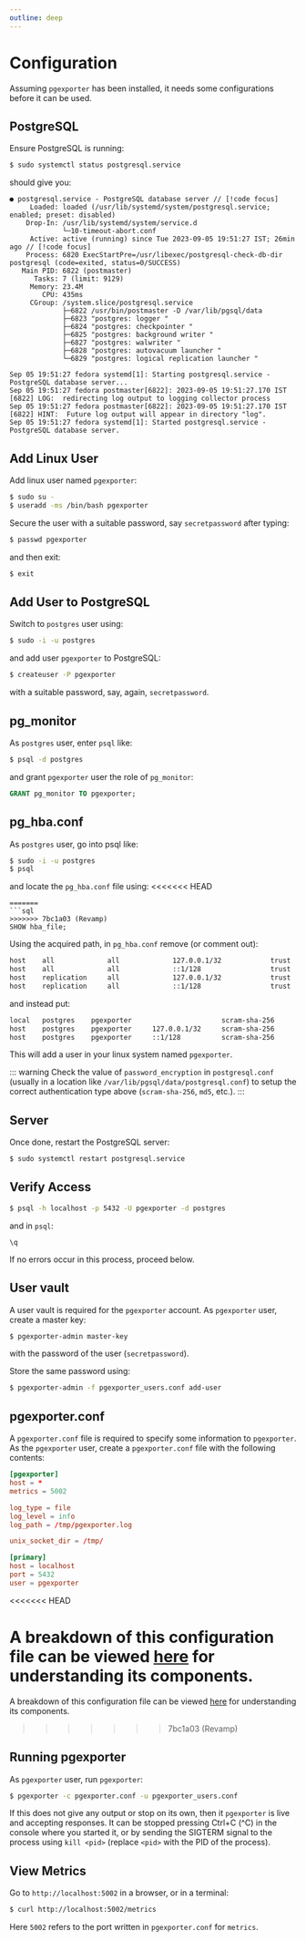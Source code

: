 ```yaml
---
outline: deep
---
```


# Configuration

Assuming `pgexporter` has been installed, it needs some configurations before it can be used.

## PostgreSQL

Ensure PostgreSQL is running:

```sh
$ sudo systemctl status postgresql.service
```

should give you:

```
● postgresql.service - PostgreSQL database server // [!code focus]
     Loaded: loaded (/usr/lib/systemd/system/postgresql.service; enabled; preset: disabled)
    Drop-In: /usr/lib/systemd/system/service.d
             └─10-timeout-abort.conf
     Active: active (running) since Tue 2023-09-05 19:51:27 IST; 26min ago // [!code focus]
    Process: 6820 ExecStartPre=/usr/libexec/postgresql-check-db-dir postgresql (code=exited, status=0/SUCCESS)
   Main PID: 6822 (postmaster)
      Tasks: 7 (limit: 9129)
     Memory: 23.4M
        CPU: 435ms
     CGroup: /system.slice/postgresql.service
             ├─6822 /usr/bin/postmaster -D /var/lib/pgsql/data
             ├─6823 "postgres: logger "
             ├─6824 "postgres: checkpointer "
             ├─6825 "postgres: background writer "
             ├─6827 "postgres: walwriter "
             ├─6828 "postgres: autovacuum launcher "
             └─6829 "postgres: logical replication launcher "

Sep 05 19:51:27 fedora systemd[1]: Starting postgresql.service - PostgreSQL database server...
Sep 05 19:51:27 fedora postmaster[6822]: 2023-09-05 19:51:27.170 IST [6822] LOG:  redirecting log output to logging collector process
Sep 05 19:51:27 fedora postmaster[6822]: 2023-09-05 19:51:27.170 IST [6822] HINT:  Future log output will appear in directory "log".
Sep 05 19:51:27 fedora systemd[1]: Started postgresql.service - PostgreSQL database server.
```

## Add Linux User

Add linux user named `pgexporter`:

```sh
$ sudo su -
$ useradd -ms /bin/bash pgexporter
```

Secure the user with a suitable password, say `secretpassword` after typing:
```sh
$ passwd pgexporter
```

and then exit:
```sh
$ exit
```

## Add User to PostgreSQL

Switch to `postgres` user using:

```sh
$ sudo -i -u postgres
```

and add user `pgexporter` to PostgreSQL:

```sh
$ createuser -P pgexporter
```

with a suitable password, say, again, `secretpassword`.

## pg_monitor

As `postgres` user, enter `psql` like:

```sh
$ psql -d postgres
```

and grant `pgexporter` user the role of `pg_monitor`:

```sql
GRANT pg_monitor TO pgexporter;
```

## pg_hba.conf

As `postgres` user, go into psql like:
```sh
$ sudo -i -u postgres
$ psql
```

and locate the `pg_hba.conf` file using:
<<<<<<< HEAD
```psql
=======
```sql
>>>>>>> 7bc1a03 (Revamp)
SHOW hba_file;
```

Using the acquired path, in `pg_hba.conf` remove (or comment out):
```txt
host    all             all             127.0.0.1/32            trust
host    all             all             ::1/128                 trust
host    replication     all             127.0.0.1/32            trust
host    replication     all             ::1/128                 trust
```

and instead put:
```txt
local   postgres    pgexporter                      scram-sha-256
host    postgres    pgexporter     127.0.0.1/32     scram-sha-256
host    postgres    pgexporter     ::1/128          scram-sha-256
```

This will add a user in your linux system named `pgexporter`.

::: warning
Check the value of `password_encryption` in `postgresql.conf` (usually in a location like `/var/lib/pgsql/data/postgresql.conf`) to setup the correct authentication type above (`scram-sha-256`, `md5`, etc.).
:::

## Server

Once done, restart the PostgreSQL server:

```sh
$ sudo systemctl restart postgresql.service
```

## Verify Access

```sh
$ psql -h localhost -p 5432 -U pgexporter -d postgres
```

and in `psql`:
```
\q
```

If no errors occur in this process, proceed below.

## User vault

A user vault is required for the `pgexporter` account. As `pgexporter` user, create a master key:
```sh
$ pgexporter-admin master-key
```

with the password of the user (`secretpassword`).

Store the same password using:
```sh
$ pgexporter-admin -f pgexporter_users.conf add-user
```

## pgexporter.conf
A `pgexporter.conf` file is required to specify some information to `pgexporter`. As the `pgexporter` user, create a `pgexporter.conf` file with the following contents:

```toml
[pgexporter]
host = *
metrics = 5002

log_type = file
log_level = info
log_path = /tmp/pgexporter.log

unix_socket_dir = /tmp/

[primary]
host = localhost
port = 5432
user = pgexporter
```

<<<<<<< HEAD
<!-- ### Breakdown

Breakdown of this configuration file:

- In the main section `[pgexporter]`:
  - Setup `pgexporter` to listen all network addresses with `host = *`.
  - We enable `pgexporter` to expose Prometheus metrics on port `5002` using `metrics = 5002`.
  - Specify logging information using `log_type` as a `file`, `log_level` as `info` and `log_path` as `/tmp/pgexporter.log`.
  - Specify location of the `unix_socket_dir` as `/tmp`, which used for management operations.
- Then servers are defined as sections:
  - In the `[primary]` server:
    - Specify the host of the server like `host = localhost`.
    - The port where the PostgreSQL server is listening to using `port = 5432`.
    - And the user that you want to access it with using `user = pgexporter`. This user must have the `pg_monitor` role (see [here](#pg-monitor)). -->

A breakdown of this configuration file can be viewed [here](#) for understanding its components.
=======
A breakdown of this configuration file can be viewed [here](../../docs/pgexporter/configuration.md#pgexporter-configuration) for understanding its components.
>>>>>>> 7bc1a03 (Revamp)

## Running pgexporter

As `pgexporter` user, run `pgexporter`:

```sh
$ pgexporter -c pgexporter.conf -u pgexporter_users.conf
```

If this does not give any output or stop on its own, then it `pgexporter` is live and accepting responses. It can be stopped pressing Ctrl+C (^C) in the console where you started it, or by sending the SIGTERM signal to the process using `kill <pid>` (replace `<pid>` with the PID of the process).

## View Metrics

Go to `http://localhost:5002` in a browser, or in a terminal:

```sh
$ curl http://localhost:5002/metrics
```

Here `5002` refers to the port written in `pgexporter.conf` for `metrics`.